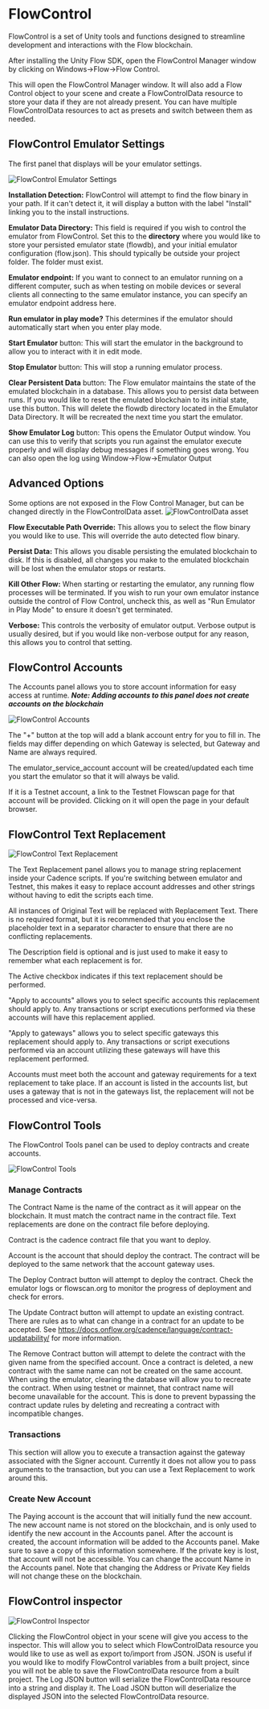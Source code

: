 ﻿# FlowControl

FlowControl is a set of Unity tools and functions designed to streamline development and interactions with the Flow blockchain. 

After installing the Unity Flow SDK, open the FlowControl Manager window by clicking on Windows->Flow->Flow Control.

This will open the FlowControl Manager window.  It will also add a Flow Control object to your scene and create a FlowControlData resource to store your data if they are not already present.  You can have multiple FlowControlData resources to act as presets and switch between them as needed.

## FlowControl Emulator Settings

The first panel that displays will be your emulator settings.

![FlowControl Emulator Settings](../media/FlowControlEmulator.png)

**Installation Detection:**  FlowControl will attempt to find the flow binary in your path.  If it can't detect it, it will display a button with the label "Install" linking you to the install instructions.

**Emulator Data Directory:**  This field is required if you wish to control the emulator from FlowControl.  Set this to the **directory** where you would like to store your persisted 
emulator state (flowdb), and your initial emulator configuration (flow.json).  This should typically be outside your project folder.  The folder must exist.

**Emulator endpoint:**  If you want to connect to an emulator running on a different computer, such as when testing on mobile devices or several clients all connecting
to the same emulator instance, you can specify an emulator endpoint address here.

**Run emulator in play mode?**  This determines if the emulator should automatically start when you enter play mode.

**Start Emulator** button:  This will start the emulator in the background to allow you to interact with it in edit mode.

**Stop Emulator** button:  This will stop a running emulator process.

**Clear Persistent Data** button:  The Flow emulator maintains the state of the emulated blockchain in a database.  This allows you to persist data between runs.  If you would like to reset the emulated blockchain to its initial state, use this button.  This will delete the flowdb directory located in the Emulator Data Directory.  It will be recreated the next time you start the emulator.

**Show Emulator Log** button:  This opens the Emulator Output window.  You can use this to verify that scripts you run against the emulator execute 
properly and will display debug messages if something goes wrong.  You can also open the log using Window->Flow->Emulator Output

## Advanced Options

Some options are not exposed in the Flow Control Manager, but can be changed directly in the FlowControlData asset.
![FlowControlData asset](../media/FlowControlDataAsset.png)

**Flow Executable Path Override:**  This allows you to select the flow binary you would like to use.  This will override the auto detected flow binary.

**Persist Data:**  This allows you disable persisting the emulated blockchain to disk.  If this is disabled, all changes you make to the emulated blockchain will be lost when the emulator stops or restarts.

**Kill Other Flow:**  When starting or restarting the emulator, any running flow processes will be terminated.  If you wish to run your own emulator instance outside the control of Flow Control, uncheck this, as well as "Run Emulator in Play Mode" to ensure it doesn't get terminated. 

**Verbose:**  This controls the verbosity of emulator output.  Verbose output is usually desired, but if you would like non-verbose output for any reason, this allows you to control that setting.

## FlowControl Accounts

The Accounts panel allows you to store account information for easy access at runtime.
***Note:  Adding accounts to this panel does not create accounts on the blockchain***

![FlowControl Accounts](../media/FlowControlAccounts.png)

The "+" button at the top will add a blank account entry for you to fill in.  The fields may differ depending on which Gateway is selected, but Gateway and Name are always required.

The emulator_service_account account will be created/updated each time you start the emulator so that it will always be valid.

If it is a Testnet account, a link to the Testnet Flowscan page for that account will be provided.  Clicking on it will open the page in your default browser.

## FlowControl Text Replacement

![FlowControl Text Replacement](../media/FlowControlTextReplacement.png)

The Text Replacement panel allows you to manage string replacement inside your Cadence scripts.  If you're switching between emulator and Testnet, this makes it easy to replace account addresses and other strings without having to edit the scripts each time.

All instances of Original Text will be replaced with Replacement Text.  There is no required format, but it is recommended that you enclose the placeholder text in a separator character to ensure that there are no conflicting replacements.

The Description field is optional and is just used to make it easy to remember what each replacement is for.

The Active checkbox indicates if this text replacement should be performed.

"Apply to accounts" allows you to select specific accounts this replacement should apply to.  Any transactions or script executions performed via these accounts will have this replacement applied.

"Apply to gateways" allows you to select specific gateways this replacement should apply to.  Any transactions or script executions performed via an account utilizing these gateways will have this replacement performed.

Accounts must meet both the account and gateway requirements for a text replacement to take place.  If an account is listed in the accounts list, but uses a gateway that is not in the gateways list, the replacement will not be processed and vice-versa.

## FlowControl Tools

The FlowControl Tools panel can be used to deploy contracts and create accounts.

![FlowControl Tools](../media/FlowControlTools.png)

### Manage Contracts

The Contract Name is the name of the contract as it will appear on the blockchain.  It must match the contract name in the contract file.  Text replacements are done on the contract file before deploying.

Contract is the cadence contract file that you want to deploy.

Account is the account that should deploy the contract.  The contract will be deployed to the same network that the account gateway uses.

The Deploy Contract button will attempt to deploy the contract.  Check the emulator logs or flowscan.org to monitor the progress of deployment and check for errors.

The Update Contract button will attempt to update an existing contract.  There are rules as to what can change in a contract for an update to be accepted.  See https://docs.onflow.org/cadence/language/contract-updatability/ for more information.

The Remove Contract button will attempt to delete the contract with the given name from the specified account.  Once a contract is deleted, a new contract with the same name can not be created on the same account.  When using the emulator, clearing the database will allow you to recreate the contract.  When using testnet or mainnet, that contract name will become unavailable for the account.  This is done to prevent bypassing the contract update rules by deleting and recreating a contract with incompatible changes.


### Transactions

This section will allow you to execute a transaction against the gateway associated with the Signer account.  Currently it does not allow you to pass arguments to the transaction, but you can use a Text Replacement to work around this.


### Create New Account

The Paying account is the account that will initially fund the new account.  The new account name is not stored on the blockchain, and is only used to identify the new account in the Accounts panel.  After the account is created, the account information will be added to the Accounts panel.  Make sure to save a copy of this information somewhere.  If the private key is lost, that account will not be accessible.  You can change the account Name in the Accounts panel.  Note that changing the Address or Private Key fields will not change these on the blockchain.


## FlowControl inspector
![FlowControl Inspector](../media/FlowControlInspector.png)

Clicking the FlowControl object in your scene will give you access to the inspector.  This will allow you to select which FlowControlData resource you would like to use
as well as export to/import from JSON.  JSON is useful if you would like to modify FlowControl variables from a built project, since you will not be able to save the 
FlowControlData resource from a built project.  The Log JSON button will serialize the FlowControlData resource into a string and display it.  The Load JSON button will 
deserialize the displayed JSON into the selected FlowControlData resource.
